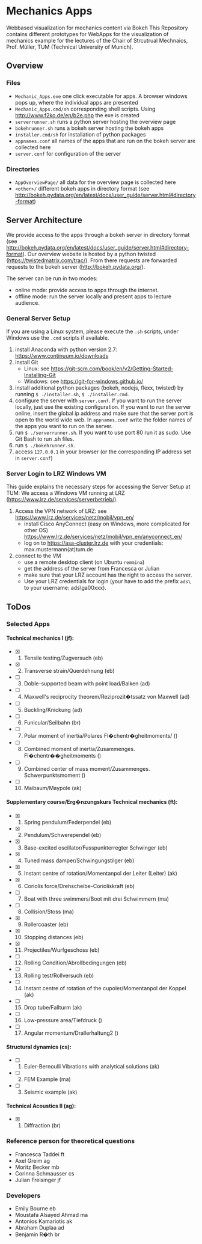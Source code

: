 # Mechanics Apps
Webbased visualization for mechanics content via Bokeh
This Repository contains different prototypes for WebApps for the visualization of mechanics example for the lectures of the Chair of Strcutrual Mechnaics, Prof. Müller, TUM (Technical University of Munich).

## Overview

### Files

* ```Mechanic_Apps.exe``` one click executable for apps. A browser windows pops up, where the individual apps are presented
* ```Mechanic_Apps.cmd/sh``` corresponding shell scripts. Using http://www.f2ko.de/en/b2e.php the exe is created
* ```serverrunner.sh``` runs a python server hosting the overview page
* ```bokehrunner.sh``` runs a bokeh server hosting the bokeh apps
* ```installer.cmd/sh``` for installation of python packages
* ```appnames.conf``` all names of the apps that are run on the bokeh server are collected here
* ```server.conf``` for configuration of the server

### Directories

* ```AppOverviewPage/``` all data for the overview page is collected here
* ```<other>/``` different bokeh apps in directory format (see http://bokeh.pydata.org/en/latest/docs/user_guide/server.html#directory-format)

## Server Architecture

We provide access to the apps through a bokeh server in directory format (see http://bokeh.pydata.org/en/latest/docs/user_guide/server.html#directory-format). Our overview website is hosted by a python twisted (https://twistedmatrix.com/trac/). From there requests are forwarded requests to the bokeh server (http://bokeh.pydata.org/).

The server can be run in two modes:

* online mode: provide access to apps through the internet.
* offline mode: run the server locally and present apps to
lecture audience.

### General Server Setup

If you are using a Linux system, please execute the ```.sh``` scripts, under Windows use the ```.cmd``` scripts if available.

1. install Anaconda with python version 2.7: https://www.continuum.io/downloads
2. install Git
    * Linux: see https://git-scm.com/book/en/v2/Getting-Started-Installing-Git
    * Windows: see https://git-for-windows.github.io/
2. install additional python packages (bokeh, nodejs, flexx, twisted) by running ```$ ./installer.sh```, ```$ ./installer.cmd```.
3. configure the server with ```server.conf```. If you want to run the server locally, just use the existing configuration. If you want to run the server online, insert the global ip address and make sure that the server port is open to the world wide web. In ```appnames.conf``` write the folder names of the apps you want to run on the server.
4. run ```$ ./serverrunner.sh```. If you want to use port 80 run it as sudo. Use Git Bash to run .sh files.
5. run ```$ ./bokehrunner.sh```.
6. access ```127.0.0.1``` in your browser (or the corresponding IP address set in ```server.conf```)

### Server Login to LRZ Windows VM

This guide explains the necessary steps for accessing the Server Setup at TUM: We access a Windows VM running at LRZ (https://www.lrz.de/services/serverbetrieb/).

1. Access the VPN network of LRZ: see https://www.lrz.de/services/netz/mobil/vpn_en/
    * install Cisco AnyConnect (easy on Windows, more complicated for other OS)
https://www.lrz.de/services/netz/mobil/vpn_en/anyconnect_en/
    * log on to
https://asa-cluster.lrz.de with your credentials: max.mustermann(at)tum.de
2. connect to the VM
    * use a remote desktop client (on Ubuntu ```remmina```)
    * get the address of the server from Francesca or Julian
    * make sure that your LRZ account has the right to access the server.
    * Use your LRZ credentials for login (your have to add the prefix ```ads\``` to your username: ads\ga00xxx).

## ToDos
### Selected Apps

#### Technical mechanics I (jf):
- [x] 1) Tensile testing/Zugversuch (eb)
- [x] 2) Transverse strain/Querdehnung (eb)
- [ ] 3) Doble-supported beam with point load/Balken (ad)
- [ ] 4) Maxwell's reciprocity theorem/Reziprozit�tssatz von Maxwell (ad)
- [ ] 5) Buckling/Knickung (ad)
- [ ] 6) Funicular/Seilbahn (br)
- [ ] 7) Polar moment of inertia/Polares Fl�chentr�gheitmoments/ ()
- [ ] 8) Combined moment of inertia/Zusammenges. Fl�chentr��gheitmoments ()
- [ ] 9) Combined center of mass moment/Zusammenges. Schwerpunktsmoment ()
- [ ] 10) Maibaum/Maypole (ak)

#### Supplementary course/Erg�nzungskurs Technical mechanics (ft):
- [x] 1) Spring pendulum/Federpendel (eb)
- [x] 2) Pendulum/Schwerependel (eb)
- [x] 3) Base-excited oscillator/Fusspunkterregter Schwinger (eb)
- [x] 4) Tuned mass damper/Schwingungstilger (eb)
- [x] 5) Instant centre of rotation/Momentanpol der Leiter (Leiter) (ak)
- [x] 6) Coriolis force/Drehscheibe-Corioliskraft (eb)
- [ ] 7) Boat with three swimmers/Boot mit drei Schwimmern (ma)
- [ ] 8) Collision/Stoss (ma)
- [x] 9) Rollercoaster (eb)
- [x] 10) Stopping distances (eb)
- [x] 11) Projectiles/Wurfgeschoss (eb)
- [ ] 12) Rolling Condition/Abrollbedingungen (eb)
- [ ] 13) Rolling test/Rollversuch (eb)
- [ ] 14) Instant centre of rotation of the cupoler/Momentanpol der Koppel (ak)
- [ ] 15) Drop tube/Fallturm (ak)
- [ ] 16) Low-pressure area/Tiefdruck ()
- [ ] 17) Angular momentum/Drallerhaltung2 ()


#### Structural dynamics (cs):
- [ ] 1) Euler-Bernoulli Vibrations with analytical solutions (ak)
- [ ] 2) FEM Example (ma)
- [ ] 3) Seismic example (ak)

#### Technical Acoustics II (ag):
- [x] 1) Diffraction (br)

### Reference person for theoretical questions
- Francesca Taddei ft
- Axel Greim ag
- Moritz Becker mb
- Corinna Schmausser cs
- Julian Freisinger jf

### Developers
- Emily Bourne eb
- Moustafa Alsayed Ahmad ma
- Antonios Kamariotis ak
- Abraham Duplaa ad
- Benjamin R�th br
